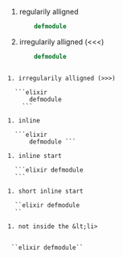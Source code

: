 1. regularily alligned

      ```elixir
          defmodule
      ```

1. irregularily alligned (<<<)

    ```elixir
        defmodule
  ```

1. irregularily alligned (>>>)

    ```elixir
        defmodule
      ```

1. inline

    ```elixir
        defmodule ```

1. inline start

    ```elixir defmodule
    ```

1. short inline start

    ``elixir defmodule
    ``

1. not inside the &lt;li>


   ``elixir defmodule``

